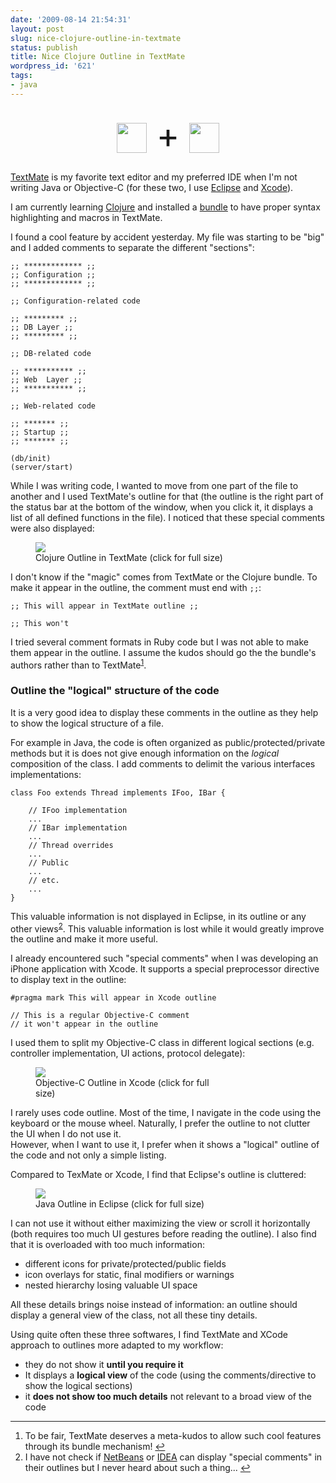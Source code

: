 ```yaml
---
date: '2009-08-14 21:54:31'
layout: post
slug: nice-clojure-outline-in-textmate
status: publish
title: Nice Clojure Outline in TextMate
wordpress_id: '621'
tags:
- java
---
```


<div style="font-size: 4em; padding: 10px; text-align:center; margin-left: auto; margin-right: auto, max-width:768px">
  <a href="http://clojure.org"><img src='http://clojure.org/space/showimage/clojure-icon.gif' style="vertical-align:middle;" height="48" width="48"
  /></a> + 
  <a href="http://macromates.com"><img src='http://macromates.com/images/headlights/logo.png'  style ="vertical-align:middle;"  height="48" width="48"
   ></a>
 </div>




[TextMate][mate] is my favorite text editor and my preferred IDE when I'm not writing Java or Objective-C (for these two, I use [Eclipse][eclipse] and [Xcode][xcode]).

I am currently learning [Clojure][clojure] and installed a [bundle][bundle] to have proper syntax highlighting and macros in TextMate.

I found a cool feature by accident yesterday.
My file was starting to be "big" and I added comments to separate the different "sections":


    
    
    ;; ************* ;;
    ;; Configuration ;;
    ;; ************* ;;
    
    ;; Configuration-related code
    
    ;; ********* ;;
    ;; DB Layer ;;
    ;; ********* ;;
    
    ;; DB-related code
    
    ;; *********** ;;
    ;; Web  Layer ;;
    ;; *********** ;;
    
    ;; Web-related code
    
    ;; ******* ;;
    ;; Startup ;;
    ;; ******* ;;
    
    (db/init)
    (server/start)
    



While I was writing code, I wanted to move from one part of the file to another and I used TextMate's outline for that (the outline is the right part of the status bar at the bottom of the window, when you click it, it displays a list of all defined functions in the file). I noticed that these special comments were also displayed:

<figure style="max-width:300px">
  <a href="#{ site.img_base_url }images/2009-08-14-clojure-outline.png">
  <img src="#{ site.img_base_url }images/2009-08-14-clojure-outline-300x242.png"></a>
  <figcaption>Clojure Outline in TextMate (click for full size)</figcaption>
</figure>

I don't know if the "magic" comes from TextMate or the Clojure bundle.
To make it appear in the outline, the comment must end with `;;`:  


    
    
    ;; This will appear in TextMate outline ;;
    
    ;; This won't
    



I tried several comment formats in Ruby code but I was not able to make them appear in the outline. I assume the kudos should go the the bundle's authors rather than to TextMate<sup id="fnr1-2009-08-14"><a href="#fn1-2009-08-14">1</a></sup>.

### Outline the "logical" structure of the code ###

It is a very good idea to display these comments in the outline as they help to show the logical structure of a file.

For example in  Java, the code is often organized as public/protected/private methods but it is does not give enough information on the _logical_ composition of the class. I add comments to delimit the various interfaces implementations:

    class Foo extends Thread implements IFoo, IBar {
    
        // IFoo implementation
        ...
        // IBar implementation
        ...
        // Thread overrides
        ...
        // Public
        ...
        // etc.
        ...
    }

This valuable information is not displayed in Eclipse, in its outline or any other views<sup id="fnr2-2009-08-14"><a href="#fn2-2009-08-14">2</a></sup>. This valuable information is lost while it would greatly improve the outline and make it more useful.

I already encountered such "special comments" when I was developing an iPhone application with Xcode. It supports a special preprocessor directive to display text in the outline:


    
    
    #pragma mark This will appear in Xcode outline
    
    // This is a regular Objective-C comment
    // it won't appear in the outline
    



I used them to split my Objective-C class in different logical sections (e.g. controller implementation, UI actions, protocol delegate):

<figure style="max-width:300px">
  <a href="#{ site.img_base_url }images/2009-08-14-xcode-outline.png">
  <img src="#{ site.img_base_url }images/2009-08-14-xcode-outline-300x198.png"></a>
  <figcaption>Objective-C Outline in Xcode (click for full size)</figcaption>
</figure>

I rarely uses code outline. Most of the time, I navigate in the code using the keyboard or the mouse wheel. Naturally, I prefer the outline to not clutter the UI  when I do not use it.  
However, when I want to use it, I prefer when it shows a "logical" outline of the code and not only a simple listing.

Compared to TexMate or Xcode, I find that Eclipse's outline is cluttered:

<figure style="max-width:300px">
  <a href="#{ site.img_base_url }images/2009-08-14-eclipse-outline.png">
  <img src="#{ site.img_base_url }images/2009-08-14-eclipse-outline-227x300.png"></a>
  <figcaption>Java Outline in Eclipse (click for full size)</figcaption>
</figure>

I can not use it without either maximizing the view or scroll it horizontally (both requires too much UI gestures before reading the outline).
I also find that it is overloaded with too much information:

* different icons for private/protected/public fields
* icon overlays for static, final modifiers or warnings
* nested hierarchy losing valuable UI space

All these details brings noise instead of information: an outline should display a general view of the class, not all these tiny details.

Using quite often these three softwares, I find TextMate and XCode approach to outlines more adapted to my workflow:

* they do not show it __until you require it__
* It displays a __logical view__ of the code (using the comments/directive to show the logical sections)
* it __does not show too much details__ not relevant to a broad view of the code

---

1. <a id="fn1-2009-08-14"></a>To be fair, TextMate deserves a meta-kudos to allow such cool features through its bundle mechanism!&nbsp;<a href="#fnr1-2009-08-14"  class="footnoteBackLink"  title="Jump back to footnote  in the text.">&#8617;</a>
2. <a id="fn2-2009-08-14"></a> I have not check if [NetBeans][netbeans] or [IDEA][idea] can display "special comments" in their outlines but I never heard about such a thing...&nbsp;<a href="#fnr2-2009-08-14"  class="footnoteBackLink"  title="Jump back to footnote  in the text.">&#8617;</a>

[clojure]: http://clojure.org
[mate]: http://macromates.com
[eclipse]: http://eclipse.org
[xcode]: http://developer.apple.com/TOOLS/Xcode/
[bundle]: http://github.com/stephenroller/clojure-tmbundle/
[netbeans]: http://www.netbeans.org/
[idea]: http://www.jetbrains.com/idea/

